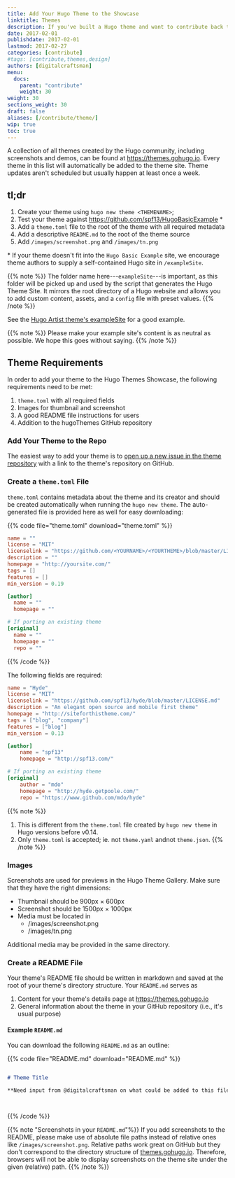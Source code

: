 ```yaml
---
title: Add Your Hugo Theme to the Showcase
linktitle: Themes
description: If you've built a Hugo theme and want to contribute back to the Hugo Community, add your theme to the Hugo Showcase.
date: 2017-02-01
publishdate: 2017-02-01
lastmod: 2017-02-27
categories: [contribute]
#tags: [contribute,themes,design]
authors: [digitalcraftsman]
menu:
  docs:
    parent: "contribute"
    weight: 30
weight: 30
sections_weight: 30
draft: false
aliases: [/contribute/theme/]
wip: true
toc: true
---
```


A collection of all themes created by the Hugo community, including screenshots and demos, can be found at <https://themes.gohugo.io>. Every theme in this list will automatically be added to the theme site. Theme updates aren't scheduled but usually happen at least once a week.

## tl;dr

1. Create your theme using `hugo new theme <THEMENAME>`;
2. Test your theme against <https://github.com/spf13/HugoBasicExample> \*
3. Add a `theme.toml` file to the root of the theme with all required metadata
4. Add a descriptive `README.md` to the root of the theme source
5. Add `/images/screenshot.png` and `/images/tn.png`

\* If your theme doesn't fit into the `Hugo Basic Example` site, we encourage theme authors to supply a self-contained Hugo site in `/exampleSite`.

{{% note %}}
The folder name here---`exampleSite`---is important, as this folder will be picked up and used by the script that generates the Hugo Theme Site. It mirrors the root directory of a Hugo website and allows you to add custom content, assets, and a `config` file with preset values.
{{% /note %}}

See the [Hugo Artist theme's exampleSite][artistexample] for a good example.

{{% note %}}
Please make your example site's content is as neutral as possible. We hope this goes without saying.
{{% /note %}}

## Theme Requirements

In order to add your theme to the Hugo Themes Showcase, the following requirements need to be met:

1. `theme.toml` with all required fields
2. Images for thumbnail and screenshot
3. A good README file instructions for users
4. Addition to the hugoThemes GitHub repository

### Add Your Theme to the Repo

The easiest way to add your theme is to [open up a new issue in the theme repository][themeissuenew] with a link to the theme's repository on GitHub.

### Create a `theme.toml` File

`theme.toml` contains metadata about the theme and its creator and should be created automatically when running the `hugo new theme`. The auto-generated file is provided here as well for easy downloading:

{{% code file="theme.toml" download="theme.toml" %}}
```toml
name = ""
license = "MIT"
licenselink = "https://github.com/<YOURNAME>/<YOURTHEME>/blob/master/LICENSE.md"
description = ""
homepage = "http://yoursite.com/"
tags = []
features = []
min_version = 0.19

[author]
  name = ""
  homepage = ""

# If porting an existing theme
[original]
  name = ""
  homepage = ""
  repo = ""
```
{{% /code %}}

The following fields are required:

```toml
name = "Hyde"
license = "MIT"
licenselink = "https://github.com/spf13/hyde/blob/master/LICENSE.md"
description = "An elegant open source and mobile first theme"
homepage = "http://siteforthistheme.com/"
tags = ["blog", "company"]
features = ["blog"]
min_version = 0.13

[author]
    name = "spf13"
    homepage = "http://spf13.com/"

# If porting an existing theme
[original]
    author = "mdo"
    homepage = "http://hyde.getpoole.com/"
    repo = "https://www.github.com/mdo/hyde"
```

{{% note %}}
1. This is different from the `theme.toml` file created by `hugo new theme` in Hugo versions before v0.14.
2. Only `theme.toml` is accepted; ie. not `theme.yaml` andnot `theme.json`.
{{% /note %}}

### Images

Screenshots are used for previews in the Hugo Theme Gallery. Make sure that they have the right dimensions:

* Thumbnail should be 900px × 600px
* Screenshot should be 1500px × 1000px
* Media must be located in
    * <THEMEDIR>/images/screenshot.png</code>
    * <THEMEDIR>/images/tn.png</code>

Additional media may be provided in the same directory.

### Create a README File

Your theme's README file should be written in markdown and saved at the root of your theme's directory structure. Your `README.md` serves as

1. Content for your theme's details page at <https://themes.gohugo.io>
2. General information about the theme in your GitHub repository (i.e., it's usual purpose)

#### Example `README.md`

You can download the following `README.md` as an outline:

{{% code file="README.md" download="README.md" %}}
```markdown

# Theme Title

**Need input from @digitalcraftsman on what could be added to this file.**




```
{{% /code %}}

{{% note "Screenshots in your `README.md`"%}}
If you add screenshots to the README, please make use of absolute file paths instead of relative ones like `/images/screenshot.png`. Relative paths work great on GitHub but they don't correspond to the directory structure of [themes.gohugo.io](http://themes.gohugo.io/). Therefore, browsers will not be able to display screenshots on the theme site under the given (relative) path.
{{% /note %}}

[artistexample]: https://github.com/digitalcraftsman/hugo-artists-theme/tree/master/exampleSite
[themeissuenew]: https://github.com/circleci/ccidemoThemes/issues/new